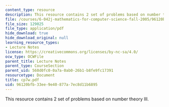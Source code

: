 ```yaml
---
content_type: resource
description: This resource contains 2 set of problems based on number theory III.
file: /courses/6-042j-mathematics-for-computer-science-fall-2005/96120bfb33ee9e40877a7ec8d11b6895_cp7w.pdf
file_size: 129025
file_type: application/pdf
hide_download: true
hide_download_original: null
learning_resource_types:
- Lecture Notes
license: https://creativecommons.org/licenses/by-nc-sa/4.0/
ocw_type: OCWFile
parent_title: Lecture Notes
parent_type: CourseSection
parent_uid: 560d0fc0-0a7a-0ab0-26b1-b8fe9fc17391
resourcetype: Document
title: cp7w.pdf
uid: 96120bfb-33ee-9e40-877a-7ec8d11b6895
---
```

This resource contains 2 set of problems based on number theory III.